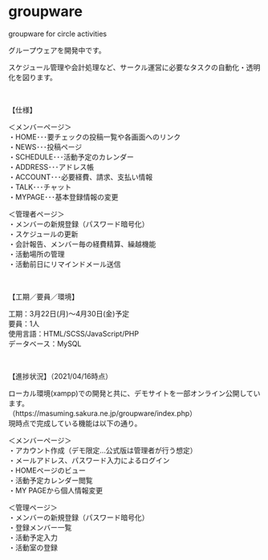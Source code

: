 # groupware
groupware for circle activities

<p>グループウェアを開発中です。</p>

<p>スケジュール管理や会計処理など、サークル運営に必要なタスクの自動化・透明化を図ります。</p>
<br>



【仕様】<br>
<p>＜メンバーページ＞<br>・HOME･･･要チェックの投稿一覧や各画面へのリンク<br>・NEWS･･･投稿ページ<br>・SCHEDULE･･･活動予定のカレンダー<br>・ADDRESS･･･アドレス帳<br>・ACCOUNT･･･必要経費、請求、支払い情報<br>・TALK･･･チャット<br>・MYPAGE･･･基本登録情報の変更</p>
＜管理者ページ＞<br>・メンバーの新規登録（パスワード暗号化）<br>・スケジュールの更新<br>・会計報告、メンバー毎の経費精算、繰越機能<br>・活動場所の管理<br>・活動前日にリマインドメール送信</p>
<br>


【工期／要員／環境】<br>
<p>工期：3月22日(月)～4月30日(金)予定<br>要員：1人<br>使用言語：HTML/SCSS/JavaScript/PHP<br>データベース：MySQL<br></p>
<br>

【進捗状況】（2021/04/16時点）<br>
<p>ローカル環境(xampp)での開発と共に、デモサイトを一部オンライン公開しています。<br>
（https://masuming.sakura.ne.jp/groupware/index.php）<br>
現時点で完成している機能は以下の通り。</p>


<p>＜メンバーページ＞<br>・アカウント作成（デモ限定…公式版は管理者が行う想定）<br>・メールアドレス、パスワード入力によるログイン<br>・HOMEページのビュー<br>・活動予定カレンダー閲覧<br>・MY PAGEから個人情報変更</p>

＜管理ページ＞<br>・メンバーの新規登録（パスワード暗号化）<br>・登録メンバー一覧<br>・活動予定入力<br>・活動室の登録</p>
<br>
<img href="https://masuming.ivory.ne.jp/wp-content/uploads/2021/03/work_groupware_01-1536x729.png">



